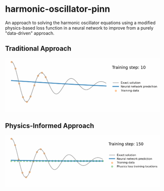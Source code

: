 # harmonic-oscillator-pinn
An approach to solving the harmonic oscillator equations using a modified physics-based loss function in a neural network to improve from a purely "data-driven" approach.

## Traditional Approach
<img src="nn.gif" width =666>

## Physics-Informed Approach
<img src="pinn.gif" width=666>
